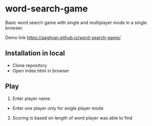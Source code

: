 # word-search-game

Basic word search game with single and multiplayer mode in a single browser.

Demo link
https://aaghran.github.io/word-search-game/

## Installation in local
* Clone repository
* Open index.html in browser


## Play
1. Enter player name.
  * Enter one player only for single player mode
2. Scoring is based on length of word player was able to find
